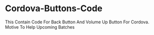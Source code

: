 # Cordova-Buttons-Code
This Contain Code For Back Button And Volume Up Button For Cordova. Motive To Help Upcoming Batches

